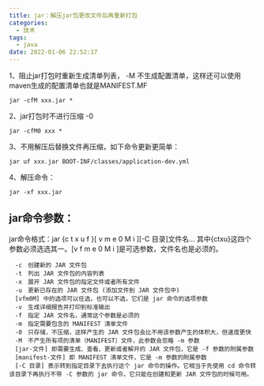 ```yaml
---
title: jar：解压jar包更改文件后再重新打包
categories:
  - 技术
tags:
  - java
date: 2022-01-06 22:52:17
---
```


1、阻止jar打包时重新生成清单列表， -M 不生成配置清单，这样还可以使用maven生成的配置清单也就是MANIFEST.MF

```shell
jar -cfM xxx.jar *
```

2、jar打包时不进行压缩 -0

```shell
jar -cfM0 xxx *
```

3、不用解压后替换文件再压缩，如下命令更新更简单：

```shell
jar uf xxx.jar BOOT-INF/classes/application-dev.yml
```

4、解压命令：

```shell
jar -xf xxx.jar
```

## jar命令参数：

jar命令格式：jar {c t x u f }[ v m e 0 M i ][-C 目录]文件名...
其中{ctxu}这四个参数必须选选其一。[v f m e 0 M i ]是可选参数，文件名也是必须的。

```
　-c　创建新的 JAR 文件包
　-t　列出 JAR 文件包的内容列表
　-x　展开 JAR 文件包的指定文件或者所有文件
　-u　更新已存在的 JAR 文件包 (添加文件到 JAR 文件包中)
　[vfm0M] 中的选项可以任选，也可以不选，它们是 jar 命令的选项参数
　-v　生成详细报告并打印到标准输出
　-f　指定 JAR 文件名，通常这个参数是必须的
　-m　指定需要包含的 MANIFEST 清单文件
　-0　只存储，不压缩，这样产生的 JAR 文件包会比不用该参数产生的体积大，但速度更快
　-M　不产生所有项的清单（MANIFEST〕文件，此参数会忽略 -m 参数
　[jar-文件] 即需要生成、查看、更新或者解开的 JAR 文件包，它是 -f 参数的附属参数
　[manifest-文件] 即 MANIFEST 清单文件，它是 -m 参数的附属参数
　[-C 目录] 表示转到指定目录下去执行这个 jar 命令的操作。它相当于先使用 cd 命令转该目录下再执行不带 -C 参数的 jar 命令，它只能在创建和更新 JAR 文件包的时候可用。
```
